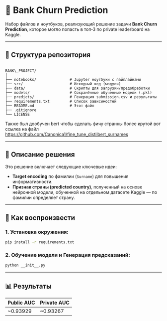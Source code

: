 # 🏦 Bank Churn Prediction

Набор файлов и ноутбуков, реализующий решение задачи **Bank Churn Prediction**, которое могло попасть в топ‑3 по private leaderboard на Kaggle.

---

## 📁 Структура репозитория

```

BANK\_PROJECT/
│
├── notebooks/               # Jupyter ноутбуки с пайплайнами
├── src/                     # Исходный код (модули)
├── data/                    # Скрипты для загрузки/предобработки
├── models/                  # Сохранённые обученные модели (.pkl)
├── predicts/                # Генерация submission.csv и результаты
├── requirements.txt         # Список зависимостей
├── README.md                # Этот файл
├── .gitignore
└── LICENSE

````
Также был дообучен bert чтобы сделать фичу странны более крутой
вот ссылка на файл https://github.com/Canonica1/fine_tune_distilbert_surnames

---

## 🎯 Описание решения

Это решение включает следующие ключевые идеи:

- **Target encoding** по фамилии (`Surname`) для повышения информативности.
- **Признак страны (predicted country)**, полученный на основе нейронной модели, обученной на отдельном датасете Kaggle — по фамилии определяет страну.

---

## 🚀 Как воспроизвести

### 1. Установка окружения:

```bash
pip install -r requirements.txt
````
### 2. Обучение модели и Генерация предсказаний:

```bash
python __init__.py
```

---

## 📊 Результаты

| Public AUC | Private AUC  |
| -----------| ------------ |
| \~0.93929  | \~0.93267     |



